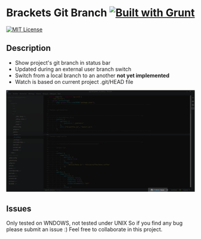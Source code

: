 # Brackets Git Branch [![Built with Grunt][grunt-img]](http://gruntjs.com/)

[![MIT License][license-img]][license-url]

## Description

- Show project's git branch in status bar
- Updated during an external user branch switch
- Switch from a local branch to an another **not yet implemented**
- Watch is based on current project .git/HEAD file

![Picture](https://github.com/malas34/brackets-githubnfo/blob/master/screenshot.png)

## Issues

Only tested on WNDOWS, not tested under UNIX
So if you find any bug please submit an issue :)
Feel free to collaborate in this project.


[grunt-img]: https://cdn.gruntjs.com/builtwith.png
[license-img]: http://img.shields.io/badge/license-MIT-blue.svg?style=flat-square
[license-url]: LICENSE-MIT
